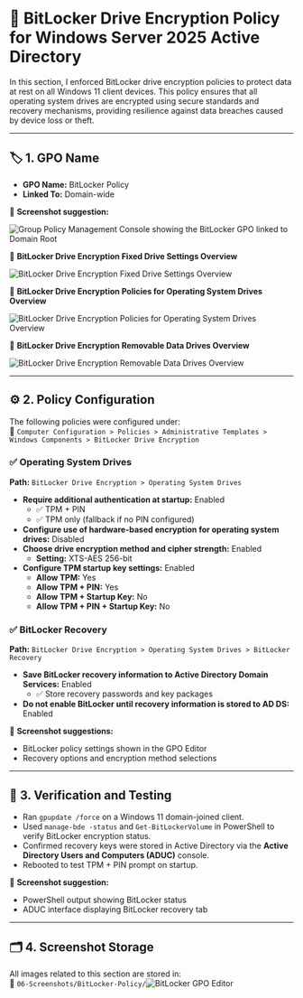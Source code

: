 # 🔐 BitLocker Drive Encryption Policy for Windows Server 2025 Active Directory

In this section, I enforced BitLocker drive encryption policies to protect data at rest on all Windows 11 client devices. This policy ensures that all operating system drives are encrypted using secure standards and recovery mechanisms, providing resilience against data breaches caused by device loss or theft.

---

## 🏷️ 1. GPO Name

- **GPO Name:** BitLocker Policy  
- **Linked To:** Domain-wide

📸 **Screenshot suggestion:**  

![Group Policy Management Console showing the BitLocker GPO linked to Domain Root](https://github.com/user-attachments/assets/e3a06f9e-8bc6-45a7-8b11-4a9d64e8c230)

📸 **BitLocker Drive Encryption Fixed Drive Settings Overview** 

![BitLocker Drive Encryption Fixed Drive Settings Overview](https://github.com/user-attachments/assets/4a784e3a-6046-41fd-bb49-dacc95cb9e69)

📸 **BitLocker Drive Encryption Policies for Operating System Drives Overview** 

![BitLocker Drive Encryption Policies for Operating System Drives Overview](https://github.com/user-attachments/assets/37bdd867-c4d7-47b1-b0d4-67a83b5ff55d)

📸 **BitLocker Drive Encryption Removable Data Drives Overview** 

![BitLocker Drive Encryption Removable Data Drives Overview](https://github.com/user-attachments/assets/bb7d38ab-357c-4f9b-a12c-6c79d702ff7c)

---

## ⚙️ 2. Policy Configuration

The following policies were configured under:  
  📂 `Computer Configuration > Policies > Administrative Templates > Windows Components > BitLocker Drive Encryption`

### ✅ Operating System Drives

**Path:** `BitLocker Drive Encryption > Operating System Drives`

- **Require additional authentication at startup:** Enabled  
  - ✅ TPM + PIN  
  - ✅ TPM only (fallback if no PIN configured)  
- **Configure use of hardware-based encryption for operating system drives:** Disabled  
- **Choose drive encryption method and cipher strength:** Enabled  
  - **Setting:** XTS-AES 256-bit  
- **Configure TPM startup key settings:** Enabled  
  - **Allow TPM:** Yes  
  - **Allow TPM + PIN:** Yes  
  - **Allow TPM + Startup Key:** No  
  - **Allow TPM + PIN + Startup Key:** No  

### ✅ BitLocker Recovery

**Path:** `BitLocker Drive Encryption > Operating System Drives > BitLocker Recovery`

- **Save BitLocker recovery information to Active Directory Domain Services:** Enabled  
  - ✅ Store recovery passwords and key packages  
- **Do not enable BitLocker until recovery information is stored to AD DS:** Enabled  

📸 **Screenshot suggestions:**  
- BitLocker policy settings shown in the GPO Editor  
- Recovery options and encryption method selections

---

## 🧪 3. Verification and Testing

- Ran `gpupdate /force` on a Windows 11 domain-joined client.  
- Used `manage-bde -status` and `Get-BitLockerVolume` in PowerShell to verify BitLocker encryption status.  
- Confirmed recovery keys were stored in Active Directory via the **Active Directory Users and Computers (ADUC)** console.  
- Rebooted to test TPM + PIN prompt on startup.

📸 **Screenshot suggestion:**  
- PowerShell output showing BitLocker status  
- ADUC interface displaying BitLocker recovery tab

---

## 🗂️ 4. Screenshot Storage

All images related to this section are stored in:  
📂 `06-Screenshots/BitLocker-Policy/`![BitLocker GPO Editor](../../06-Screenshots/BitLocker-Policy/bitlocker-gpo-settings.png)
